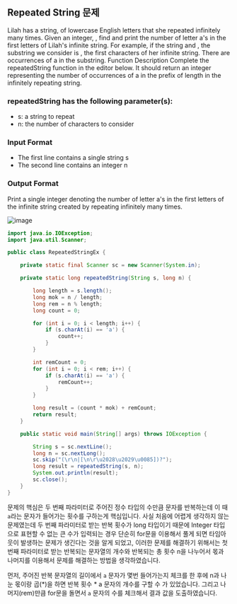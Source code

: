 ## Repeated String 문제

Lilah has a string, of lowercase English letters that she repeated infinitely many times.
Given an integer, , find and print the number of letter a's in the first  letters of Lilah's infinite string.
For example, if the string  and , the substring we consider is , the first  characters of her infinite string. There are  occurrences of a in the substring.
Function Description
Complete the repeatedString function in the editor below. It should return an integer representing the number of occurrences of a in the prefix of length  in the infinitely repeating string.

### repeatedString has the following parameter(s):
* s: a string to repeat
* n: the number of characters to consider

### Input Format
- The first line contains a single string s
- The second line contains an integer n

### Output Format

Print a single integer denoting the number of letter a's in the first  letters of the infinite string created by repeating  infinitely many times.

![image](https://user-images.githubusercontent.com/22395934/83942786-b57db600-a831-11ea-8575-eea2346ee8a1.png)

```java
import java.io.IOException;
import java.util.Scanner;

public class RepeatedStringEx {

    private static final Scanner sc = new Scanner(System.in);

    private static long repeatedString(String s, long n) {

        long length = s.length();
        long mok = n / length;
        long rem = n % length;
        long count = 0;

        for (int i = 0; i < length; i++) {
            if (s.charAt(i) == 'a') {
                count++;
            }
        }

        int remCount = 0;
        for (int i = 0; i < rem; i++) {
            if (s.charAt(i) == 'a') {
                remCount++;
            }
        }

        long result = (count * mok) + remCount;
        return result;
    }

    public static void main(String[] args) throws IOException {

        String s = sc.nextLine();
        long n = sc.nextLong();
        sc.skip("(\r\n|[\n\r\u2028\u2029\u0085])?");
        long result = repeatedString(s, n);
        System.out.println(result);
        sc.close();
    }
}
```



문제의 핵심은 두 번째 파라미터로 주어진 정수 타입의 수만큼 문자를 반복하는데 이 때 `a`라는 문자가 들어가는 횟수를 구하는게 핵심입니다.
사실 처음에 어렵게 생각하지 않는 문제였는데 두 번째 파라미터로 받는 반복 횟수가 long 타입이기 때문에 Integer 타입으로 표현할 수 없는 큰 수가 입력되는 경우 단순히
for문을 이용해서 풀게 되면 타임아웃이 발생하는 문제가 생긴다는 것을 알게 되었고, 이러한 문제를 해결하기 위해서는 첫 번째 파라미터로 받는 반복되는 문자열의 개수와 반복되는 총 횟수 n을 나누어서 
몫과 나머지를 이용해서 문제를 해결하는 방법을 생각하였습니다.

먼저, 주어진 반복 문자열의 길이에서 `a` 문자가 몇번 들어가는지 체크를 한 후에 n과 나눈 몫이랑 곱(*)을 하면 반복 횟수 * a 문자의 개수를 구할 수 가 있었습니다.
그리고 나머지(rem)만큼 for문을 돌면서 `a` 문자의 수를 체크해서 결과 값을 도출하였습니다. 




